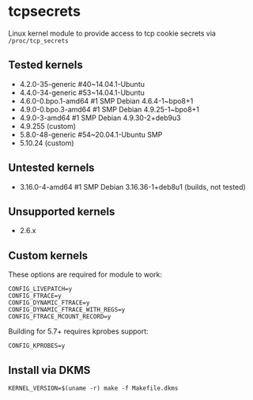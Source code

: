 # tcpsecrets
Linux kernel module to provide access to tcp cookie secrets via `/proc/tcp_secrets`

## Tested kernels
- 4.2.0-35-generic #40~14.04.1-Ubuntu 
- 4.4.0-34-generic #53~14.04.1-Ubuntu 
- 4.6.0-0.bpo.1-amd64 #1 SMP Debian 4.6.4-1~bpo8+1
- 4.9.0-0.bpo.3-amd64 #1 SMP Debian 4.9.25-1~bpo8+1
- 4.9.0-3-amd64 #1 SMP Debian 4.9.30-2+deb9u3
- 4.9.255 (custom)
- 5.8.0-48-generic #54~20.04.1-Ubuntu SMP
- 5.10.24 (custom)

## Untested kernels
- 3.16.0-4-amd64 #1 SMP Debian 3.16.36-1+deb8u1 (builds, not tested)

## Unsupported kernels
- 2.6.x 

## Custom kernels
These options are required for module to work:

```
CONFIG_LIVEPATCH=y
CONFIG_FTRACE=y
CONFIG_DYNAMIC_FTRACE=y
CONFIG_DYNAMIC_FTRACE_WITH_REGS=y
CONFIG_FTRACE_MCOUNT_RECORD=y
```

Building for 5.7+ requires kprobes support:

```
CONFIG_KPROBES=y
```

## Install via DKMS

```
KERNEL_VERSION=$(uname -r) make -f Makefile.dkms
```
